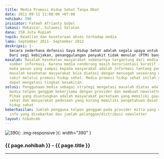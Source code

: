 ```yaml
---
title: Media Promosi Hidup Sehat Tanpa Obat
date: 2011-09-11 11:08:00 +07:00
nohibah: 390
inisiator: Fatmah Afrianty Gobel
lokasi: Makassar, Sulawesi Selatan
dana: 250 Juta Rupiah
topik: Keadilan dan kesetaraan akses terhadap media
lama: September 2011- September 2012
deskripsi: |-
  Secara sederhana defenisi Gaya Hidup Sehat adalah segala upaya untuk menerapkan kebiasaan yang baik dalam menciptakan hidup yang sehat dan menghindarkan kebiasaan buruk yang dapat mengganggu kesehatan. Anjuran bergaya hidup sehat banyak dihubungkan dengan penderita penyakit tidak menular (degeneratif) meski sebenarnya penyakit menular pun bisa dicegah dengan haya hidup sehat. Memang banyak penyakit tidak menular terjadi terkait langsung dengan gaya hidup, seperti penyakit jantung, stroke, tekanan darah tinggi, kanker, stress dan penyakit tidak menular lainnya.
  Dari segi kebijakan, penanggulangan penyakit tidak menular (PTM) banyak diilhami oleh teori Blum bahwa derajat kesehatan dipengaruhi oleh faktor keturunan, lingkungan, perilaku dan pelayanan kesehatan. Kebijakan pencegahan PTM diarahkan pada mengetahui faktor resiko terhadap berbagai macam penyakit degeneratif seperti jantung, stroke, hipertensi, diabetes militus, penyumbatan saluran napas kronis. Tujuan kebijakan ini adalah memacu kemandirian masyarakat dalam pencegahan dan penanggulangan PTM untuk menurunkan kejadian penyakit tidak menular (PTM) dan meningkatkan kualitas hidup sehat masyarakat yang berada di semua tatanan
masalah: Masalah kesehatan masyarakat sebenarnya tergantung dari media yang menjadi
  sumber informasi. Karena media cenderung masih berorientasi kuratif (pengobatan)
  maka pesan yang sampai kepada masyarakat adalah informasi tentang pengobatan. Sementara
  masalah kesehatan masyarakat bisa diatasi dengan mencegah seseorang untuk tidak
  sakit melalui promosi hidup sehat. Media promosi hidup sehat inilah yang salah satunya
  dapat mengatasi tingkat kesakitan.
solusi: Penggunaan media sebagai strategi mengatasi masalah diatas adalah menggunakan
  media telpon genggam bekerjsama dengan provider dan membuat newsletter secara periodik.
  Pihak yang diuntungkan adalah masyarakat perkotaan yang memiliki gaya hidup tidak
  sehat dan masyarakat pedesaan yang kurang memiliki pengetahuan dasar tentang pola
  hidup sehat
keberhasilan: Jumlah pengguna telpon genggam pada provider mitra yang dapat mengakses
  info yang disebarkan dan jumlah pelanggan/distribusi newsletter
layout: hibahcmb
---
```


![390](/static/img/hibahcmb/390.png){: .img-responsive }{: width="390" }

### {{ page.nohibah }} - {{ page.title }}

---
